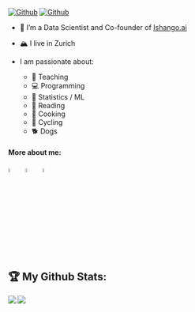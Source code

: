 
[![Github](https://img.shields.io/github/followers/oliverangelil?label=Followers&logo=Github)](https://github.com/oliverangelil) [![Github](https://visitor-badge.laobi.icu/badge?page_id=oliverangelil.oliverangelil)](https://github.com/oliverangelil)
  
  - 🔭 I’m a Data Scientist and Co-founder of [Ishango.ai](https://ishango.ai/) 
  - 🏔️ I live in Zurich
 
- I am passionate about:
  - 📓 Teaching
  - 💻 Programming
  - 🤖 Statistics / ML
  - 📖 Reading
  - 🍜 Cooking
  - 🚴 Cycling
  - 🐕 Dogs


#### More about me:
[<img src="https://img.icons8.com/plasticine/100/undefined/linkedin.png" width="4.5%"/>](https://www.linkedin.com/in/oliver-angelil/)  &nbsp; [<img src="https://img.icons8.com/office/80/undefined/globe.png" width="4.5%"/>](https://oliverangelil.github.io/)  &nbsp; [<img src="https://img.icons8.com/color/48/undefined/google-scholar--v3.png" width="4.5%"/>](https://scholar.google.com/citations?user=PtJstUIAAAAJ&hl=en&authuser=2)  &nbsp;
<br>

## 🏆 My Github Stats:

<div>
<a href="https://github-readme-stats.vercel.app/api?username=oliverangelil&count_private=true&show_icons=true&theme=tokyonight">
  <img  align="left" src="https://github-readme-stats.vercel.app/api?username=oliverangelil&count_private=true&show_icons=true&theme=tokyonight" />
</a>
<a href="https://github-readme-stats.vercel.app/api/top-langs/?username=oliverangelil&hide=php&theme=tokyonight">
  <img align="left" src="https://github-readme-stats.vercel.app/api/top-langs/?username=oliverangelil&hide=php&theme=tokyonight" />
</a>
</div>
